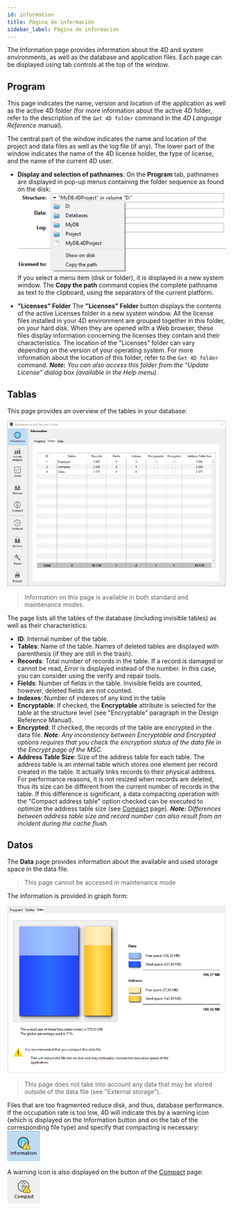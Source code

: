 ```yaml
---
id: information
title: Página de información
sidebar_label: Página de información
---
```


The Information page provides information about the 4D and system environments, as well as the database and application files. Each page can be displayed using tab controls at the top of the window.

## Program

This page indicates the name, version and location of the application as well as the active 4D folder (for more information about the active 4D folder, refer to the description of the `Get 4D folder` command in the *4D Language Reference* manual).

The central part of the window indicates the name and location of the project and data files as well as the log file (if any). The lower part of the window indicates the name of the 4D license holder, the type of license, and the name of the current 4D user.

- **Display and selection of pathnames**: On the **Program** tab, pathnames are displayed in pop-up menus containing the folder sequence as found on the disk:  
  ![](assets/en/MSC/MSC_popup.png) If you select a menu item (disk or folder), it is displayed in a new system window. The **Copy the path** command copies the complete pathname as text to the clipboard, using the separators of the current platform.

- **"Licenses" Folder** The **"Licenses" Folder** button displays the contents of the active Licenses folder in a new system window. All the license files installed in your 4D environment are grouped together in this folder, on your hard disk. When they are opened with a Web browser, these files display information concerning the licenses they contain and their characteristics. The location of the "Licenses" folder can vary depending on the version of your operating system. For more information about the location of this folder, refer to the `Get 4D folder` command. ***Note:** You can also access this folder from the “Update License” dialog box (available in the Help menu).*

## Tablas

This page provides an overview of the tables in your database:

![](assets/en/MSC/MSC_Tables.png)
> Information on this page is available in both standard and maintenance modes.

The page lists all the tables of the database (including invisible tables) as well as their characteristics:

- **ID**: Internal number of the table.
- **Tables**: Name of the table. Names of deleted tables are displayed with parenthesis (if they are still in the trash).
- **Records**: Total number of records in the table. If a record is damaged or cannot be read, *Error* is displayed instead of the number. In this case, you can consider using the verify and repair tools.
- **Fields**: Number of fields in the table. Invisible fields are counted, however, deleted fields are not counted.
- **Indexes**: Number of indexes of any kind in the table
- **Encryptable**: If checked, the **Encryptable** attribute is selected for the table at the structure level (see "Encryptable" paragraph in the Design Reference Manual).
- **Encrypted**: If checked, the records of the table are encrypted in the data file. ***Note**: Any inconstency between Encryptable and Encrypted options requires that you check the encryption status of the data file in the Encrypt page of the MSC.*
- **Address Table Size**: Size of the address table for each table. The address table is an internal table which stores one element per record created in the table. It actually links records to their physical address. For performance reasons, it is not resized when records are deleted, thus its size can be different from the current number of records in the table. If this difference is significant, a data compacting operation with the "Compact address table" option checked can be executed to optimize the address table size (see [Compact](compact.md) page). ***Note:** Differences between address table size and record number can also result from an incident during the cache flush.*



## Datos

The **Data** page provides information about the available and used storage space in the data file.
> This page cannot be accessed in maintenance mode

The information is provided in graph form:

![](assets/en/MSC/MSC_Data.png)
> This page does not take into account any data that may be stored outside of the data file (see "External storage").

Files that are too fragmented reduce disk, and thus, database performance. If the occupation rate is too low, 4D will indicate this by a warning icon (which is displayed on the Information button and on the tab of the corresponding file type) and specify that compacting is necessary:![](assets/en/MSC/MSC_infowarn.png)

A warning icon is also displayed on the button of the [Compact](compact.md) page: ![](assets/en/MSC/MSC_compactwarn.png)
